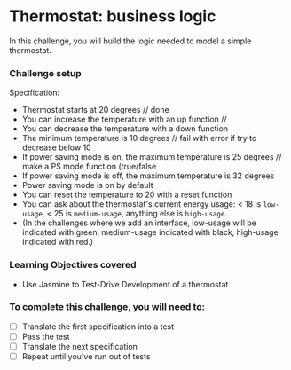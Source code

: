 # Thermostat: business logic

In this challenge, you will build the logic needed to model a simple thermostat.

### Challenge setup

Specification:

* Thermostat starts at 20 degrees // done
* You can increase the temperature with an up function //
* You can decrease the temperature with a down function
* The minimum temperature is 10 degrees // fail with error if try to decrease below 10
* If power saving mode is on, the maximum temperature is 25 degrees // make a PS mode function (true/false
* If power saving mode is off, the maximum temperature is 32 degrees
* Power saving mode is on by default
* You can reset the temperature to 20 with a reset function
* You can ask about the thermostat's current energy usage: < 18 is `low-usage`, < 25 is `medium-usage`, anything else is `high-usage`.
* (In the challenges where we add an interface, low-usage will be indicated with green, medium-usage indicated with black, high-usage indicated with red.)

### Learning Objectives covered
* Use Jasmine to Test-Drive Development of a thermostat

### To complete this challenge, you will need to:
- [ ] Translate the first specification into a test
- [ ] Pass the test
- [ ] Translate the next specification
- [ ] Repeat until you've run out of tests
